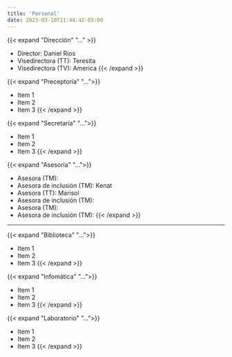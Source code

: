 ```yaml
---
title: 'Personal'
date: 2023-03-10T21:44:42-03:00
---
```


{{< expand "Dirección" "..." >}}
- Director: Daniel Rios
- Visedirectora (TT): Teresita
- Visedirectora (TV): America
{{< /expand >}}

{{< expand "Preceptoría" "...">}}
- Item 1
- Item 2
- Item 3
{{< /expand >}}

{{< expand "Secretaría" "...">}}
- Item 1
- Item 2
- Item 3
{{< /expand >}}

{{< expand "Asesoría" "...">}}
- Asesora (TM):
- Asesora de inclusión (TM): Kenat
- Asesora (TT): Marisol
- Asesora de inclusión (TM):
- Asesora (TM):
- Asesora de inclusión (TM):
{{< /expand >}}

<hr>

{{< expand "Biblioteca" "...">}}
- Item 1
- Item 2
- Item 3
{{< /expand >}}

{{< expand "Infomática" "...">}}
- Item 1
- Item 2
- Item 3
{{< /expand >}}

{{< expand "Laboratorio" "...">}}
- Item 1
- Item 2
- Item 3
{{< /expand >}}
